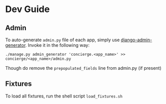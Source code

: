 # Dev Guide

## Admin
To auto-generate `admin.py` file of each app, simply use [django-admin-generator](https://github.com/WoLpH/django-admin-generator). Invoke it in the following way:
```
./manage.py admin_generator 'concierge.<app_name>' >> concierge/<app_name>/admin.py
```
Though do remove the `prepopulated_fields` line from admin.py (if present)

## Fixtures
To load all fixtures, run the shell script `load_fixtures.sh`

